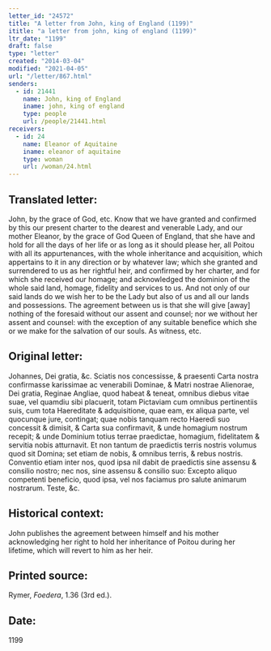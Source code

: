 ```yaml
---
letter_id: "24572"
title: "A letter from John, king of England (1199)"
ititle: "a letter from john, king of england (1199)"
ltr_date: "1199"
draft: false
type: "letter"
created: "2014-03-04"
modified: "2021-04-05"
url: "/letter/867.html"
senders:
  - id: 21441
    name: John, king of England
    iname: john, king of england
    type: people
    url: /people/21441.html
receivers:
  - id: 24
    name: Eleanor of Aquitaine
    iname: eleanor of aquitaine
    type: woman
    url: /woman/24.html
---
```

<h2> Translated letter:</h2>John, by the grace of God, etc.  Know that we have granted and confirmed by this our present charter to the dearest and venerable Lady, and our mother Eleanor, by the grace of God Queen of England, that she have and hold for all the days of her life or as long as it should please her, all Poitou with all its appurtenances, with the whole inheritance and acquisition, which appertains to it in any direction or by whatever law; which she granted and surrendered to us as her rightful heir, and confirmed by her charter, and for which she received our homage; and acknowledged the dominion of the whole said land, homage, fidelity and services to us.
And not only of our said lands do we wish her to be the Lady but also of us and all our lands and possessions.
The agreement between us is that she will give [away] nothing of the foresaid without our assent and counsel; nor we without her assent and counsel:  with the exception of any suitable benefice which she or we make for the salvation of our souls.
As witness, etc.
<h2 class="mt-4"> Original letter:</h2>Johannes, Dei gratia, &c.  Sciatis nos concessisse, & praesenti Carta nostra confirmasse karissimae ac venerabili Dominae, & Matri nostrae Alienorae, Dei gratia, Reginae Angliae, quod habeat & teneat, omnibus diebus vitae suae, vel quamdiu sibi placuerit, totam Pictaviam cum omnibus pertinentiis suis, cum tota Haereditate & adquisitione, quae eam, ex aliqua parte, vel quocunque jure, contingat; quae nobis tanquam recto Haeredi suo concessit & dimisit, & Carta sua confirmavit, & unde homagium nostrum recepit; & unde Dominium totius terrae praedictae, homagium, fidelitatem & servitia nobis atturnavit.
Et non tantum de praedictis terris nostris volumus quod sit Domina; set etiam de nobis, & omnibus terris, & rebus nostris.
Conventio etiam inter nos, quod ipsa nil dabit de praedictis sine assensu & consilio nostro; nec nos, sine assensu & consilio suo:  Excepto aliquo competenti beneficio, quod ipsa, vel nos faciamus pro salute animarum nostrarum.
Teste, &c.
<h2 class="mt-4"> Historical context:</h2>John publishes the agreement between himself and his mother acknowledging her right to hold her inheritance of Poitou during her lifetime, which will revert to him as her heir.
<h2 class="mt-4"> Printed source:</h2><p>Rymer, <em>Foedera</em>, 1.36 (3rd ed.).</p><h2 class="mt-4"> Date:</h2>1199